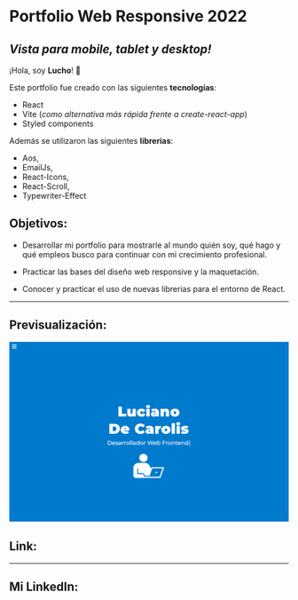 # Portfolio Web Responsive 2022

## _Vista para mobile, tablet y desktop!_

¡Hola, soy **Lucho**! 👋

Este portfolio fue creado con las siguientes **tecnologías**:

- React
- Vite (_como alternativa más rápida frente a create-react-app_)
- Styled components

Además se utilizaron las siguientes **librerias**:

- Aos,
- EmailJs,
- React-Icons,
- React-Scroll,
- Typewriter-Effect

## Objetivos:

- Desarrollar mi portfolio para mostrarle al mundo quién soy, qué hago y qué empleos busco para continuar con mi crecimiento profesional.

- Practicar las bases del diseño web responsive y la maquetación.

- Conocer y practicar el uso de nuevas librerias para el entorno de React.

---

## Previsualización:

![Previsualización de mi Portfolio 2022](./src/assets/img_project_4.png)

## Link:

[]()

---

## Mi LinkedIn:

[]()
